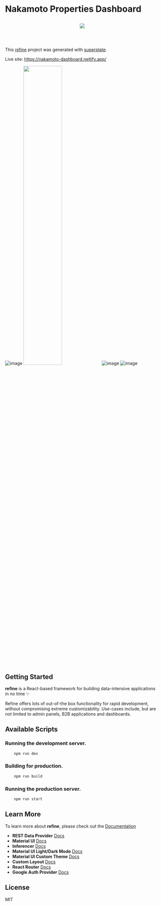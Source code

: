 # Nakamoto Properties Dashboard

<div align="center" style="margin: 30px;">
    <a href="https://refine.dev">
    <img src="https://refine.ams3.cdn.digitaloceanspaces.com/refine_logo.png"  align="center" />
    </a>
</div>
<br/>

This [refine](https://github.com/pankod/refine) project was generated with [superplate](https://github.com/pankod/refine).

Live site: https://nakamoto-dashboard.netlify.app/

![image](https://github.com/kisenakamoto/Refine_Dashboard/assets/42840796/b5ae4f43-00af-4637-85bd-873feaf6136f)
<img src="[https://your-image-url.typ](https://github.com/kisenakamoto/Refine_Dashboard/assets/42840796/b5ae4f43-00af-4637-85bd-873feaf6136f" width="50%" height="50%">
![image](https://github.com/kisenakamoto/Refine_Dashboard/assets/42840796/82bfb815-c9ec-48a9-b6e6-c710fa64f1d6)
![image](https://github.com/kisenakamoto/Refine_Dashboard/assets/42840796/3bebc917-de2a-4021-909f-7fd069369699)



## Getting Started

**refine** is a React-based framework for building data-intensive applications in no time ✨

Refine offers lots of out-of-the box functionality for rapid development, without compromising extreme customizability. Use-cases include, but are not limited to admin panels, B2B applications and dashboards.

## Available Scripts

### Running the development server.

```bash
    npm run dev
```

### Building for production.

```bash
    npm run build
```

### Running the production server.

```bash
    npm run start
```

## Learn More

To learn more about **refine**, please check out the [Documentation](https://refine.dev/docs)

- **REST Data Provider** [Docs](https://refine.dev/docs/core/providers/data-provider/#overview)
- **Material UI** [Docs](https://refine.dev/docs/ui-frameworks/mui/tutorial/)
- **Inferencer** [Docs](https://refine.dev/docs/packages/documentation/inferencer)
- **Material UI Light/Dark Mode** [Docs](https://refine.dev/docs/ui-frameworks/mui/customization/mui-custom-theme/)
- **Material UI Custom Theme** [Docs](https://refine.dev/docs/ui-frameworks/mui/customization/mui-custom-theme/)
- **Custom Layout** [Docs](https://refine.dev/docs/ui-frameworks/mui/customization/mui-custom-layout/)
- **React Router** [Docs](https://refine.dev/docs/core/providers/router-provider/)
- **Google Auth Provider** [Docs](https://refine.dev/docs/core/providers/auth-provider/)

## License

MIT
